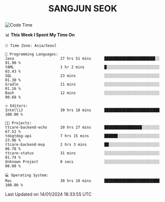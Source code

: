 <h1>
 <p align="center">
   SANGJUN SEOK
 </p>
</h1>

<!--START_SECTION:waka-->
![Code Time](http://img.shields.io/badge/Code%20Time-3%2C193%20hrs%2032%20mins-blue)

📊 **This Week I Spent My Time On** 

```text
🕑︎ Time Zone: Asia/Seoul

💬 Programming Languages: 
Java                     27 hrs 51 mins      ███████████████████████░░   91.90 % 
YAML                     1 hr 2 mins         █░░░░░░░░░░░░░░░░░░░░░░░░   03.43 % 
SQL                      23 mins             ░░░░░░░░░░░░░░░░░░░░░░░░░   01.30 % 
Gradle                   21 mins             ░░░░░░░░░░░░░░░░░░░░░░░░░   01.16 % 
Bash                     12 mins             ░░░░░░░░░░░░░░░░░░░░░░░░░   00.68 % 

🔥 Editors: 
IntelliJ                 30 hrs 18 mins      █████████████████████████   100.00 % 

🐱‍💻 Projects: 
ttcare-backend-echo      20 hrs 27 mins      █████████████████░░░░░░░░   67.52 % 
tdogtdog-api             7 hrs 15 mins       ██████░░░░░░░░░░░░░░░░░░░   23.96 % 
ttcare-backend-mvp       2 hrs 3 mins        ██░░░░░░░░░░░░░░░░░░░░░░░   06.78 % 
ttcare-status            31 mins             ░░░░░░░░░░░░░░░░░░░░░░░░░   01.74 % 
Unknown Project          0 secs              ░░░░░░░░░░░░░░░░░░░░░░░░░   00.00 % 

💻 Operating System: 
Mac                      30 hrs 18 mins      █████████████████████████   100.00 % 
```


 Last Updated on 14/01/2024 18:33:55 UTC
<!--END_SECTION:waka-->
